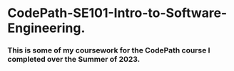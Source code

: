 # CodePath-SE101-Intro-to-Software-Engineering.
### This is some of my coursework for the CodePath course I completed over the Summer of 2023.
